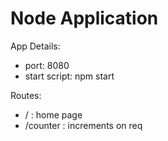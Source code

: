 # Node Application 

App Details:
<ul>
  <li>port: 8080</li>
  <li>start script: npm start</li>
</ul>



Routes: 
<ul>
 <li>/ : home page </li>
 <li>/counter : increments on req  </li>
</ul>
